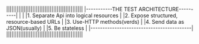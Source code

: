 ||||||||||||||||||||||||||||||||||||||||||||
|-----------THE TEST ARCHITECTURE----------|
|                                          |
|1. Separate Api into logical resources    |
|2. Expose structured, resource-based URLs |
|3. Use-HTTP methods(verds)                |
|4. Send data as JSON(usually)             |
|5. Be stateless                           |
|------------------------------------------|
||||||||||||||||||||||||||||||||||||||||||||

